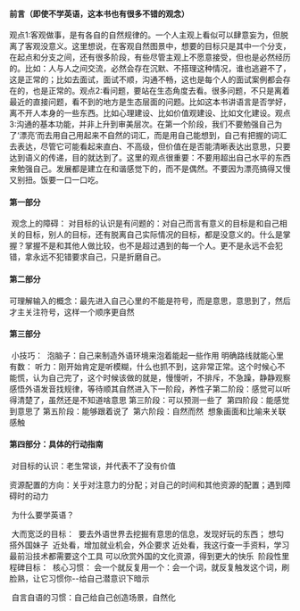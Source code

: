 #### 前言（即使不学英语，这本书也有很多不错的观念）

​		观点1:客观做事，是有各自的自然规律的。一个人主观上看似可以肆意妄为，但脱离了客观没意义。这里想说，在客观自然图景中，想要的目标只是其中一个分支，在起点和分支之间，还有很多阶段，有些尽管主观上不愿意接受，但也是必然经历的。比如：人与人之间交流，必然会存在沉默、不搭理这种情况，谁也逃避不了，这是正常的；比如去面试，面试不顺，沟通不畅，这也是每个人的面试案例都会存在的，也是正常的。
​		观点2:看问题，要站在生态角度去看。很多问题，不只是离着最近的直接问题，看不到的地方是生态层面的问题。比如这本书讲语言是否学好，离不开人本身的一些东西。比如心理建设、比如价值观建设、比如文化建设。
​		观点3:沟通的基本功能，并非上升到审美层次。在第一个阶段，我们不要勉强自己为了‘漂亮’而去用自己用起来不自然的词汇，而是用自己能想到，自己有把握的词汇去表达，尽管它可能看起来直白、不高级，但价值在是否能清晰表达出意思，只要达到语义的传递，目的就达到了。这里的观点很重要：不要用超出自己水平的东西来勉强自己。发展都是建立在和谐感觉下的，而不是偶然。不要因为漂亮搞得又慢又别扭。饭要一口一口吃。



#### 第一部分

​		观念上的障碍：
​				对目标的认识是有问题的：对自己而言有意义的目标是和自己相关的目标，别人的目标，还有脱离自己实际情况的目标，都是没意义的。
​				什么是掌握？掌握不是和其他人做比较，也不是超过遇到的每一个人。更不是永远不会犯错，拿永远不犯错要求自己，只是折磨自己。



#### 第二部分

​		可理解输入的概念：最先进入自己心里的不能是符号，而是意思，意思到了，然后才主关注符号，这样一个顺序更自然



#### 第三部分

​		小技巧：
​				泡脑子：自己来制造外语环境来泡着能起一些作用
​				明确路线就能心里有数：
​						听力：刚开始肯定是听模糊，什么也抓不到，这非常正常。这个时候心不能慌，认为自己完了，这个时候该做的就是，慢慢听，不排斥，不急躁，静静观察感悟外语发音找规律，等待顺其自然进入下一阶段，养性子
​						第二阶段：感觉可以听得清楚了，虽然还是不知道啥意思
​						第三阶段：可以预测一些了
​						第四阶段：能感觉到意思了
​						第五阶段：能够跟着说了
​						第六阶段：自然而然
​			想象画面和比喻来关联感触



#### 第四部分：具体的行动指南

​		对目标的认识：老生常谈，并代表不了没有价值

​				资源配置的方向：关乎对注意力的分配；对自己的时间和其他资源的配置；遇到障碍时的动力

​				为什么要学英语？

​						大而宽泛的目标：
​						要去外语世界去挖掘有意思的信息，发现好玩的东西；
​						想勾搭外国妹子
​						近处看，增加就业机会，外企要求
​						近处看，我这行查一手资料，学习最前沿技术都需要这个工具
​						可以欣赏外国的文化资源，得到更大的快乐	
​						阶段性里程碑目标：
​								核心习惯：
​										会一个就反复用一个：会一个词，就反复触发这个词，刷脸熟，让它习惯你--给自己潜意识下暗示

​										自言自语的习惯：自己给自己创造场景，自然化
​																											